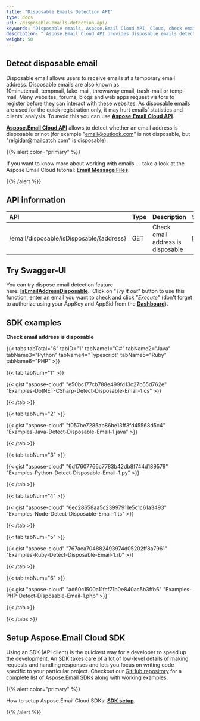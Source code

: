 ```yaml
---
title: "Disposable Emails Detection API"
type: docs
url: /disposable-emails-detection-api/
keywords: "Disposable emails, Aspose.Email Cloud API, Cloud, check emails, detect disposable emails"
description: " Aspose.Email Cloud API provides disposable emails detection. Check for disposable emails in your applications with the Aspose Cloud approach."
weight: 50
---
```


## **Detect disposable email**
Disposable email allows users to receive emails at a temporary email address. Disposable emails are also known as 10minutemail, tempmail, fake-mail, throwaway email, trash-mail or temp-mail. Many websites, forums, blogs and web apps request visitors to register before they can interact with these websites. As disposable emails are used for the quick registration only, it may hurt emails’ statistics and clients’ analysis. To avoid this you can use [**Aspose.Email Cloud API**](https://products.aspose.cloud/email/family).  

[**Aspose.Email Cloud API**](https://products.aspose.cloud/email/family) allows to detect whether an email address is disposable or not (for example "email@outlook.com" is not disposable, but "relgidar@mailcatch.com" is disposable).



{{% alert color="primary" %}} 

If you want to know more about working with emails — take a look at the Aspose Email Cloud tutorial: [**Email Message Files**](/email/email-message-files/).

{{% /alert %}} 
## **API information**

|**API**|**Type**|**Description**|**Swagger Link**|
| :- | :- | :- | :- |
|/email/disposable/isDisposable/{address}|GET|Check email address is disposable|[**IsEmailAddressDisposable**](https://apireference.aspose.cloud/email/#/DisposableEmail/IsEmailAddressDisposable) |
## **Try Swagger-UI**
You can try dispose email detection feature here: [**IsEmailAddressDisposable**](https://apireference.aspose.cloud/email/#/DisposableEmail/IsEmailAddressDisposable). 
Click on "*Try it out*" button to use this function, enter an email you want to check and click *"Execute"* (don't forget to authorize using your AppKey and AppSid from the [**Dashboard**](https://dashboard.aspose.cloud/)).
## **SDK examples**
**Check email address is disposable**

{{< tabs tabTotal="6" tabID="1" tabName1="C#" tabName2="Java" tabName3="Python" tabName4="Typescript" tabName5="Ruby" tabName6="PHP" >}}

{{< tab tabNum="1" >}}

{{< gist "aspose-cloud" "e50bc177cb788e499fd13c27b55d762e" "Examples-DotNET-CSharp-Detect-Disposable-Email-1.cs" >}}

{{< /tab >}}

{{< tab tabNum="2" >}}

{{< gist "aspose-cloud" "f057be7285ab86be13ff3fd45568d5c4" "Examples-Java-Detect-Disposable-Email-1.java" >}}

{{< /tab >}}

{{< tab tabNum="3" >}}

{{< gist "aspose-cloud" "6d17607766c7783b42db8f744d189579" "Examples-Python-Detect-Disposable-Email-1.py" >}}

{{< /tab >}}

{{< tab tabNum="4" >}}

{{< gist "aspose-cloud" "6ec28658aa5c23997911e5c1c61a3493" "Examples-Node-Detect-Disposable-Email-1.ts" >}}

{{< /tab >}}

{{< tab tabNum="5" >}}

{{< gist "aspose-cloud" "767aea704882493974d05202ff8a7961" "Examples-Ruby-Detect-Disposable-Email-1.rb" >}}

{{< /tab >}}

{{< tab tabNum="6" >}}

{{< gist "aspose-cloud" "ad60c1500a11fcf71b0e840ac5b3ffb6" "Examples-PHP-Detect-Disposable-Email-1.php" >}}

{{< /tab >}}

{{< /tabs >}}
## **Setup Aspose.Email Cloud SDK**
Using an SDK (API client) is the quickest way for a developer to speed up the development. 
An SDK takes care of a lot of low-level details of making requests and handling responses and lets you focus on writing 
code specific to your particular project. Checkout our [GitHub repository](https://github.com/aspose-email-cloud) for a 
complete list of Aspose.Email SDKs along with working examples.

{{% alert color="primary" %}} 

How to setup Aspose.Email Cloud SDKs: [**SDK setup**](/email/sdk-setup/).

{{% /alert %}}
